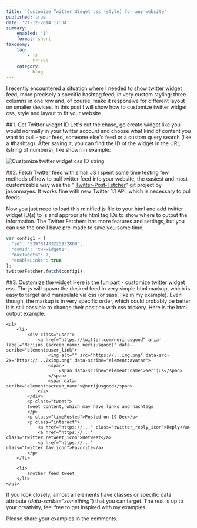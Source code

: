 ```yaml
---
title: 'Customize Twitter Widget css (style) for any website'
published: true
date: '21-12-2014 17:34'
summary:
    enabled: '1'
    format: short
taxonomy:
    tag:
        - js
        - tricks
    category:
        - blog
---
```


I recently encountered a situation where I needed to show twitter widget feed, more precisely a specific hashtag feed, in very custom styling: three columns in one row and, of course, make it responsive for different layout on smaller devices. In this post I will show how to customize twitter widget css, style and layout to fit your website.</p>

##1. Get Twitter widget ID
Let's cut the chase, go create widget like you would normally in your twitter account and choose what kind of content you want to pull - your feed, someone else's feed or a custom query search (like a #hashtag). After saving it, you can find the ID of the widget in the URL (string of numbers), like shown in example:

![Customize twitter widget css ID string](https://www.nerijusgood.com/wp-content/uploads/2014/12/twitter-widget-id.jpg)

##2. Fetch Twitter feed with small JS
I spent some time testing few methods of how to pull twitter feed into your website, the easiest and most customizable way was the " <a rel="nofollow" href="https://github.com/jasonmayes/Twitter-Post-Fetcher" title="Twitter Post Fetcher">Twitter-Post-Fetcher</a>" git project by jasonmayes. It works fine with new Twitter 1.1 API, which is necessary to pull feeds.

Now you just need to load this minified js file to your html and add twitter widget ID(s) to js and appropriate html tag IDs to show where to output the information. The Twitter Fetchers has more features and settings, but you can use the one I have pre-made to save you some time.

```javascript
var config1 = {
  "id": '539781433225932800',
  "domId": 'tw-widget1',
  "maxTweets": 1,
  "enableLinks": true
};
twitterFetcher.fetch(config1);
```

##3. Customize the widget
Here is the fun part - customize twitter widget css. The js will spawn the desired feed in very simple html markup, which is easy to target and manipulate via css (or sass, like in my example). Even though, the markup is in very specific order, which could probably be better it is still possible to change their position with css trickery. Here is the html output example:

```markup
<ul>
    <li>
        <div class="user">
            <a href="https://twitter.com/nerijusgood" aria-label="Nerijus (screen name: nerijusgood)" data-scribe="element:user_link">
                <img alt="" src="https://...img.png" data-src-2x="https://...2ximg.png" data-scribe="element:avatar">
                <span>
                    <span data-scribe="element:name">Nerijus</span>
                </span>
                <span data-scribe="element:screen_name">@nerijusgood</span>
            </a>
        </div>
        <p class="tweet">
        tweet content, which may have links and hashtags
        </p>
        <p class="timePosted">Posted on 19 Dec</p>
        <p class="interact">
            <a href="https://..." class="twitter_reply_icon">Reply</a>
            <a href="https://..." class="twitter_retweet_icon">Retweet</a>
            <a href="https://..." class="twitter_fav_icon">Favorite</a>
        </p>
    </li>

    <li>
    	another feed tweet
    </li>
</ul>
```

If you look closely, almost all elements have classes or specific data attribute (<em>data-scribe="something"</em>)  that you can target. The rest is up to your creativity, feel free to get inspired with my examples.

Please share your examples in the comments.